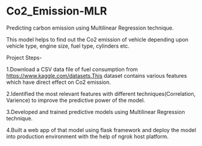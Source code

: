 # Co2_Emission-MLR
Predicting carbon emission using Multilinear Regression technique.

This model helps to find out the Co2 emission of vehicle depending upon vehicle type, engine size, fuel type, cylinders etc. 

Project Steps-


1.Download a CSV data file of fuel consumption from https://www.kaggle.com/datasets.This dataset contains various features which have direct effect on Co2 emission.

2.Identified the most relevant features with different techniques(Correlation, Varience) to improve the predictive power of the model.

3.Developed and trained predictive models using Multilinear Regression technique.

4.Built a web app of that model using flask framework and deploy the model into production environment with the help of ngrok host platform.

